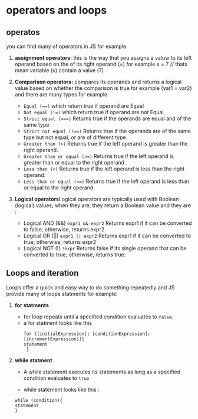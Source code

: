 # operators and loops #

## operatos 
you can find many of operators in JS for example
<br>

1. **assignment operators:** this is the way that you assigns a valuw to its left operand based on the of its right operand (=) 
  for example x = 7 // thats mean variable (x) contain a value (7)

2. **Comparison operators:** compares its operands and returns a logical value based on whether the comparison is true for example (var1 = var2) and there are many types for example

      - `Equal (==)` which return true if operand are Equal
      - `Not equal (!=)` which return true if operand are not Equal
      - `Strict equal (===)` Returns true if the operands are equal and of the same type
      - `Strict not equal (!==)` Returns true if the operands are of the same type but not equal, or are of different type.
      - `Greater than (>)` Returns true if the left operand is greater than the right operand.	
      - `Greater than or equal (>=)` Returns true if the left operand is greater than or equal to the right operand.	
      - `Less than (<)` Returns true if the left operand is less than the right operand.	
      - `Less than or equal (<=)` Returns true if the left operand is less than or equal to the right operand.	

3. **Logical operators**Logical operators are typically used with Boolean (logical) values; when they are, they return a Boolean value and they are :
      - Logical AND (&&) `expr1 && expr2` Returns expr1 if it can be converted to false; otherwise, returns expr2
      - Logical OR (||) `expr1 || expr2` Returns expr1 if it can be converted to true; otherwise, returns expr2
      - Logical NOT (!) `!expr` Returns false if its single operand that can be converted to true; otherwise, returns true.

        


## Loops and iteration ##
Loops offer a quick and easy way to do something repeatedly and JS provide many of loops statments for example:

1. **for statments**

   - for loop repeats until a specified condition evaluates to `false`.
   - a for statment looks like this 
     ```
     for ([initialExpression]; [conditionExpression]; [incrementExpression]){
     statement
      }
     ```

2. **while statment**
    - A while statement executes its statements as long as a specified condition evaluates to `true`

    -  while statement looks like this :
    ```
    while (condition){
    statement
    }
  ```


